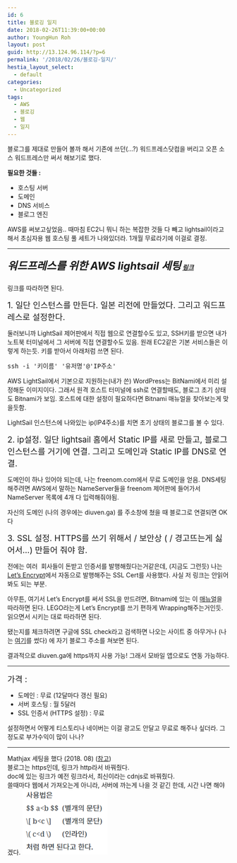 ```yaml
---
id: 6
title: 블로깅 일지
date: 2018-02-26T11:39:00+00:00
author: YoungHun Roh
layout: post
guid: http://13.124.96.114/?p=6
permalink: '/2018/02/26/블로깅-일지/'
hestia_layout_select:
  - default
categories:
  - Uncategorized
tags:
  - AWS
  - 블로깅
  - 웹
  - 일지
---
```

블로그를 제대로 만들어 볼까 해서 기존에 쓰던(&#8230;?) 워드프레스닷컴을 버리고 오픈 소스 워드프레스만 써서 해보기로 했다.

**필요한 것들 :**

  * 호스팅 서버
  * 도메인
  * DNS 서비스
  * 블로그 엔진

AWS를 써보고싶었음.. 때마침 EC2니 뭐니 하는 복잡한 것들 다 빼고 lightsail이라고 해서 초심자용 웹 호스팅 풀 세트가 나와있더라. 1개월 무료라기에 이걸로 결정.

* * *

##### <span style="font-size: 18pt;">워드프레스를 위한 AWS lightsail 세팅</span> [링크](https://medium.com/unicorn-supplies/wordpress-with-aws-lightsail-a94e20d76f4c)

링크를 따라하면 된다.

<span style="font-size: 14pt;">1. 일단 인스턴스를 만든다. 일본 리전에 만들었다. 그리고 워드프레스로 설정한다.</span>

둘러보니까 LightSail 제어판에서 직접 웹으로 연결할수도 있고, SSH키를 받으면 내가 노트북 터미널에서 그 서버에 직접 연결할수도 있음. 원래 EC2같은 기본 서비스들은 이렇게 하는듯. 키를 받아서 아래처럼 쓰면 된다.

<pre>ssh -i '키이름' '유저명'@'IP주소'</pre>

AWS LightSail에서 기본으로 지원하는(내가 쓴) WordPress는 BitNami에서 미리 설정해둔 이미지이다. 그래서 원격 호스트 터미널에 ssh로 연결할때도, 블로그 초기 상태도 Bitnami가 보임. 호스트에 대한 설정이 필요하다면 Bitnami 매뉴얼을 찾아보는게 맞을듯함.

LightSail 인스턴스에 나와있는 ip(IP4주소)를 치면 초기 상태의 블로그를 볼 수 있다.



<span style="font-size: 14pt;">2. ip설정. 일단 lightsail 홈에서 Static IP를 새로 만들고, 블로그 인스턴스를 거기에 연결. 그리고 도메인과 Static IP를 DNS로 연결.</span>

도메인이 하나 있어야 되는데, 나는 freenom.com에서 무료 도메인을 얻음. DNS세팅해주려면 AWS에서 말하는 NameServer들을 freenom 제어판에 들어가서 NameServer 목록에 4개 다 입력해줘야됨.

자신의 도메인 (나의 경우에는 diuven.ga) 를 주소창에 쳤을 때 블로그로 연결되면 OK다



<span style="font-size: 14pt;">3. SSL 설정. HTTPS를 쓰기 위해서 / 보안상 ( / 경고뜨는게 싫어서&#8230;) 만들어 줘야 함.</span>

전에는 여러&nbsp; 회사들이 돈받고 인증서를 발행해줬다는거같은데, (지금도 그런듯) 나는 [Let&#8217;s Encrypt](https://letsencrypt.org/)에서 자동으로 발행해주는 SSL Cert를 사용했다. 사실 저 링크는 안읽어봐도 되는 부분.

아무튼, 여기서 Let&#8217;s Encrypt를 써서 SSL을 만드려면, Bitnami에 있는 이 [매뉴얼](https://docs.bitnami.com/centurylink/how-to/generate-install-lets-encrypt-ssl/)을 따라하면 된다. LEGO라는게 Let&#8217;s Encrypt를 쓰기 편하게 Wrapping해주는거인듯. 읽으면서 시키는 대로 따라하면 된다.

됐는지를 체크하려면 구글에 SSL check라고 검색하면 나오는 사이트 중 아무거나 (나는 [여기](https://www.sslshopper.com/ssl-checker.html)를 썼다) 에 자기 블로그 주소를 쳐보면 된다.

결과적으로 diuven.ga에 https까지 사용 가능! 그래서 모바일 앱으로도 연동 가능하다.

* * *

<span style="font-size: 14pt;">가격 :</span>

  * 도메인 : 무료 (12달마다 갱신 필요)
  * 서버 호스팅 : 월 5달러
  * SSL 인증서 (HTTPS 설정) : 무료

설정하면서 어떻게 티스토리나 네이버는 이걸 광고도 안달고 무료로 해주나 싶더라. 그정도로 부가수익이 많이 나나?

<hr class="wp-block-separator" />

Mathjax 세팅을 했다 (2018. 08) ([참고](https://docs.mathjax.org/en/v1.1-latest/platforms/wordpress.html))  
블로그는 https인데, 링크가 http라서 바꿔줬다.  
doc에 있는 링크가 예전 링크라서, 최신이라는 cdnjs로 바꿔줬다.  
쓸때마다 웹에서 가져오는게 아니라, 서버에 까는게 나을 것 같긴 한데, 시간 나면 해야겠다.
<img src="/images/2018/image-1.png" width="193" height="148" />